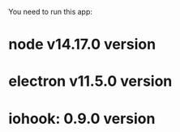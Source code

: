 You need to run this app:

# node v14.17.0 version

# electron v11.5.0 version

# iohook: 0.9.0 version
